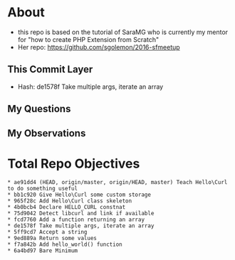 # About

- this repo is based on the tutorial of SaraMG who is currently my mentor for "how to create PHP Extension from Scratch"
- Her repo: https://github.com/sgolemon/2016-sfmeetup

## This Commit Layer

- Hash: de1578f Take multiple args, iterate an array

## My Questions

## My Observations



# Total Repo Objectives

```
* ae91dd4 (HEAD, origin/master, origin/HEAD, master) Teach Hello\Curl to do something useful
* bb1c920 Give Hello\Curl some custom storage
* 965f28c Add Hello\Curl class skeleton
* 4b0bcb4 Declare HELLO_CURL constnat
* 75d9042 Detect libcurl and link if available
* fcd7760 Add a function returning an array
* de1578f Take multiple args, iterate an array
* 5ff9cd7 Accept a string
* 9ed889a Return some values
* f7a842b Add hello_world() function
* 6a4bd97 Bare Minimum
```